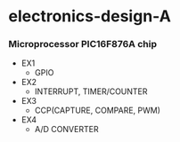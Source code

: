 # electronics-design-A
### Microprocessor PIC16F876A chip  
* EX1  
  + GPIO  
* EX2  
  + INTERRUPT, TIMER/COUNTER  
* EX3   
  + CCP(CAPTURE, COMPARE, PWM)  
* EX4  
  + A/D CONVERTER  
